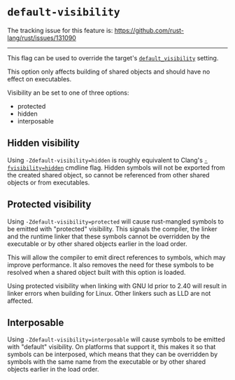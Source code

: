 # `default-visibility`

The tracking issue for this feature is: https://github.com/rust-lang/rust/issues/131090

------------------------

This flag can be used to override the target's
[`default_visibility`](https://doc.rust-lang.org/beta/nightly-rustc/rustc_target/spec/struct.TargetOptions.html#structfield.default_visibility)
setting.

This option only affects building of shared objects and should have no effect on executables.

Visibility an be set to one of three options:

* protected
* hidden
* interposable

## Hidden visibility

Using `-Zdefault-visibility=hidden` is roughly equivalent to Clang's
[`-fvisibility=hidden`](https://clang.llvm.org/docs/ClangCommandLineReference.html#cmdoption-clang-fvisibility)
cmdline flag. Hidden symbols will not be exported from the created shared object, so cannot be
referenced from other shared objects or from executables.

## Protected visibility

Using `-Zdefault-visibility=protected` will cause rust-mangled symbols to be emitted with
"protected" visibility. This signals the compiler, the linker and the runtime linker that these
symbols cannot be overridden by the executable or by other shared objects earlier in the load order.

This will allow the compiler to emit direct references to symbols, which may improve performance. It
also removes the need for these symbols to be resolved when a shared object built with this option
is loaded.

Using protected visibility when linking with GNU ld prior to 2.40 will result in linker errors when
building for Linux. Other linkers such as LLD are not affected.

## Interposable

Using `-Zdefault-visibility=interposable` will cause symbols to be emitted with "default"
visibility. On platforms that support it, this makes it so that symbols can be interposed, which
means that they can be overridden by symbols with the same name from the executable or by other
shared objects earlier in the load order.
